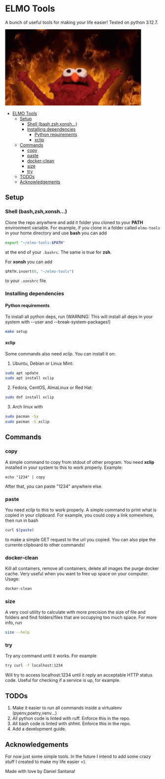 # ELMO Tools

A bunch of useful tools for making your life easier! Tested on python 3.12.7.

![image](assets/elmo-burning.gif)

- [ELMO Tools](#elmo-tools)
  - [Setup](#setup)
    - [Shell (bash,zsh,xonsh...)](#shell-bashzshxonsh)
    - [Installing dependencies](#installing-dependencies)
      - [Python requirements](#python-requirements)
      - [xclip](#xclip)
  - [Commands](#commands)
    - [copy](#copy)
    - [paste](#paste)
    - [docker-clean](#docker-clean)
    - [size](#size)
    - [try](#try)
  - [TODOs](#todos)
  - [Acknowledgements](#acknowledgements)

## Setup

### Shell (bash,zsh,xonsh...)
Clone the repo anywhere and add it folder you cloned to your **PATH** environment variable. For example, if you clone in a folder called `elmo-tools` in your home directory and use **bash** you can add

```bash
export "~/elmo-tools:$PATH"
```
at the end of your `.bashrc`. The same is true for **zsh**.

For **xonsh** you can add 

```python
$PATH.insert(0, "~/elmo-tools")
```

to your `.xonshrc` file.

### Installing dependencies

#### Python requirements

To install all python deps, run (WARNING: This will install all deps in your system with --user and --break-system-packages!)
```bash
make setup
```

#### xclip

Some commands also need *xclip*. You can install it on:

1) Ubuntu, Debian or Linux Mint:
```bash
sudo apt update
sudo apt install xclip
```

2) Fedora, CentOS, AlmaLinux or Red Hat:
```bash
sudo dnf install xclip
```

3) Arch linux with
```bash
sudo pacman -Sy
sudo pacman -S xclip
```

## Commands

### copy

A simple command to copy from stdout of other program. You need **xclip** installed in your system to this to work properly. Example:

```
echo "1234" | copy
```

After that, you can paste "1234" anywhere else.

### paste

You need *xclip* to this to work properly. A simple command to print what is copied in your clipboard. For example, you could copy a link somewhere, then run in bash

```bash
curl $(paste)
```

to make a simple GET request to the url you copied. You can also pipe the currente clipboard to other commands!

### docker-clean

Kill all containers, remove all containers, delete all images the purge docker cache. Very useful when you want to free up space on your computer. Usage:

```bash
docker-clean
```

### size

A very cool utility to calculate with more precision the size of file and folders and find folders/files that are occupying too much space. For more info, run

```bash
size --help
```

### try

Try any command until it works. For example

```bash
try curl -f localhost:1234
```

Will try to access localhost:1234 until it reply an acceptable HTTP status code. Useful for checking if a service is up, for example.

## TODOs

1) Make it easier to run all commands inside a virtualenv (pyenv,poetry,venv...)
2) All python code is linted with ruff. Enforce this in the repo.
3) All bash code is linted with shfmt. Enforce this in the repo.
4) Add a development guide.

## Acknowledgements

For now just some simple tools. In the future I intend to add some crazy stuff I created to make my life easier =).

Made with love by Daniel Santana!
